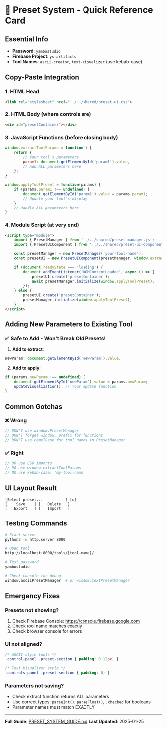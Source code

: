 # 🚀 Preset System - Quick Reference Card

## Essential Info
- **Password**: `yambostudio`
- **Firebase Project**: `ys-artifacts`
- **Tool Names**: `ascii-creator`, `text-visualizer` (use kebab-case)

## Copy-Paste Integration

### 1. HTML Head
```html
<link rel="stylesheet" href="../../shared/preset-ui.css">
```

### 2. HTML Body (where controls are)
```html
<div id="presetContainer"></div>
```

### 3. JavaScript Functions (before closing body)
```javascript
window.extractToolParams = function() {
    return {
        // Your tool's parameters
        param1: document.getElementById('param1').value,
        // Add ALL parameters here
    };
}

window.applyToolPreset = function(params) {
    if (params.param1 !== undefined) {
        document.getElementById('param1').value = params.param1;
        // Update your tool's display
    }
    // Handle ALL parameters here
}
```

### 4. Module Script (at very end)
```html
<script type="module">
    import { PresetManager } from '../../shared/preset-manager.js';
    import { PresetUIComponent } from '../../shared/preset-ui-component.js';

    const presetManager = new PresetManager('your-tool-name');
    const presetUI = new PresetUIComponent(presetManager, window.extractToolParams);

    if (document.readyState === 'loading') {
        document.addEventListener('DOMContentLoaded', async () => {
            presetUI.create('presetContainer');
            await presetManager.initialize(window.applyToolPreset);
        });
    } else {
        presetUI.create('presetContainer');
        presetManager.initialize(window.applyToolPreset);
    }
</script>
```

## Adding New Parameters to Existing Tool

### ✅ Safe to Add - Won't Break Old Presets!

1. **Add to extract**:
```javascript
newParam: document.getElementById('newParam').value,
```

2. **Add to apply**:
```javascript
if (params.newParam !== undefined) {
    document.getElementById('newParam').value = params.newParam;
    updateVisualization(); // Your update function
}
```

## Common Gotchas

### ❌ Wrong
```javascript
// DON'T use window.PresetManager
// DON'T forget window. prefix for functions
// DON'T use camelCase for tool names in PresetManager
```

### ✅ Right
```javascript
// DO use ES6 imports
// DO use window.extractToolParams
// DO use kebab-case: 'my-tool-name'
```

## UI Layout Result
```
[Select preset...          ] [↻]
[    Save    ] [   Delete   ]
[   Export   ] [   Import   ]
```

## Testing Commands
```bash
# Start server
python3 -m http.server 8000

# Open tool
http://localhost:8000/tools/[tool-name]/

# Test password
yambostudio

# Check console for debug
window.asciiPresetManager  # or window.textPresetManager
```

## Emergency Fixes

### Presets not showing?
1. Check Firebase Console: https://console.firebase.google.com
2. Check tool name matches exactly
3. Check browser console for errors

### UI not aligned?
```css
/* ASCII-style tools */
.control-panel .preset-section { padding: 0 12px; }

/* Text Visualizer style */
.controls-panel .preset-section { padding: 0; }
```

### Parameters not saving?
- Check extract function returns ALL parameters
- Use correct types: `parseInt()`, `parseFloat()`, `.checked` for booleans
- Parameter names must match EXACTLY

---
**Full Guide**: [PRESET_SYSTEM_GUIDE.md](./PRESET_SYSTEM_GUIDE.md)
**Last Updated**: 2025-01-25
